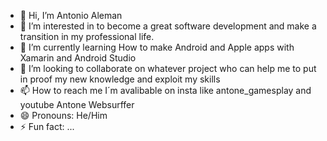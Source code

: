 - 👋 Hi, I’m Antonio Aleman
- 👀 I’m interested in to become a great software development and make a transition in my professional life.
- 🌱 I’m currently learning How to make Android and Apple apps with Xamarin and Android Studio
- 💞️ I’m looking to collaborate on whatever project who can help me to put in proof my new knowledge and exploit my skills
- 📫 How to reach me I´m avalibable on insta like antone_gamesplay and youtube Antone Websurffer
- 😄 Pronouns: He/Him
- ⚡ Fun fact: ...

<!---
AntoneAl11/AntoneAl11 is a ✨ special ✨ repository because its `README.md` (this file) appears on your GitHub profile.
You can click the Preview link to take a look at your changes.
--->
